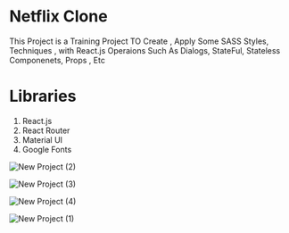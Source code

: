 # Netflix Clone
This Project is a Training Project TO Create , Apply Some SASS Styles, Techniques , with React.js Operaions Such As Dialogs, StateFul, Stateless Componenets, Props , Etc

# Libraries
1. React.js
2. React Router
3. Material UI
4. Google Fonts

![New Project (2)](https://user-images.githubusercontent.com/29167110/94851433-4e39d200-03dd-11eb-80af-bd7c2efcf2ff.jpg)

![New Project (3)](https://user-images.githubusercontent.com/29167110/94851430-4da13b80-03dd-11eb-9ab8-0a3f58583781.jpg)

![New Project (4)](https://user-images.githubusercontent.com/29167110/94851428-4c700e80-03dd-11eb-8f30-b02b605c7a06.jpg)

![New Project (1)](https://user-images.githubusercontent.com/29167110/94851435-4ed26880-03dd-11eb-8680-aaed2e9f2efb.png)
